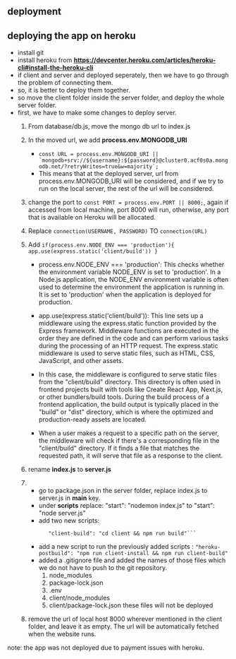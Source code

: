 ## deployment
## deploying the app on heroku
- install git 
- install heroku from **https://devcenter.heroku.com/articles/heroku-cli#install-the-heroku-cli**
- if client and server and deployed seperately, then we have to go through the problem of connecting them.
- so, it is better to deploy them together.
- so move the client folder inside the server folder, and deploy the whole server folder.
- first, we have to make some changes to deploy server.
    1. From database/db.js, move the mongo db url to index.js
    2. In the moved url, we add **process.env.MONGODB_URI**
        - ``const URL = process.env.MONGODB_URI || `mongodb+srv://${username}:${password}@cluster0.acf0s0a.mongodb.net/?retryWrites=true&w=majority`;``
        - This means that at the deployed server, url from process.env.MONGODB_URI will be considered, and if we try to run on the local server, the rest of the url will be considered.
    3. change the port to `const PORT = process.env.PORT || 8000;`, again if accessed from local machine, port 8000 will run, otherwise, any port that is available on Heroku will be allocated.
    4. Replace `connection(USERNAME, PASSWORD)` TO `connection(URL)`

    5. Add ```if(process.env.NODE_ENV === 'production'){
                app.use(express.static('client/build'))
            }```
        - process.env.NODE_ENV === 'production': This checks whether the environment variable NODE_ENV is set to 'production'. In a Node.js application, the NODE_ENV environment variable is often used to determine the environment the application is running in. It is set to 'production' when the application is deployed for production.

        - app.use(express.static('client/build')): This line sets up a middleware using the express.static function provided by the Express framework. Middleware functions are executed in the order they are defined in the code and can perform various tasks during the processing of an HTTP request. The express.static middleware is used to serve static files, such as HTML, CSS, JavaScript, and other assets.

        - In this case, the middleware is configured to serve static files from the "client/build" directory. This directory is often used in frontend projects built with tools like Create React App, Next.js, or other bundlers/build tools. During the build process of a frontend application, the build output is typically placed in the "build" or "dist" directory, which is where the optimized and production-ready assets are located.

        - When a user makes a request to a specific path on the server, the middleware will check if there's a corresponding file in the "client/build" directory. If it finds a file that matches the requested path, it will serve that file as a response to the client.
    6. rename **index.js** to **server.js**
    7. - go to package.json in the server folder, replace index.js to server.js in **main** key.
       - under **scripts** replace: "start": "nodemon index.js" to "start": "node server.js"
       - add two new scripts:
            ```"client-install": "cd client && npm install",
               "client-build": "cd client && npm run build"```
        - add a new script to run the previously added scripts :
            `"heroku-postbuild": "npm run client-install && npm run client-build"`
        - added a .gitignore file and added the names of those files which we do not have to push to the git repository.
            1. node_modules
            2. package-lock.json
            3. .env
            4. client/node_modules
            5. client/package-lock.json
            these files will not be deployed

    8. remove the url of local host 8000 wherever mentioned in the client folder, and leave it as empty. The url will be automatically fetched when the website runs.


note: the app was not deployed due to payment issues with heroku.